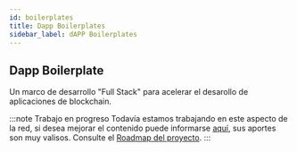 ```yaml
---
id: boilerplates
title: Dapp Boilerplates
sidebar_label: dAPP Boilerplates
---
```


## Dapp Boilerplate

Un marco de desarrollo "Full Stack" para acelerar el desarollo de aplicaciones de blockchain.

:::note Trabajo en progreso
Todavía estamos trabajando en este aspecto de la red, si desea mejorar el contenido puede informarse [aquí](../guias/contribuir), sus aportes son muy valisos. Consulte el [Roadmap del proyecto](../testnet/roadmap).
:::